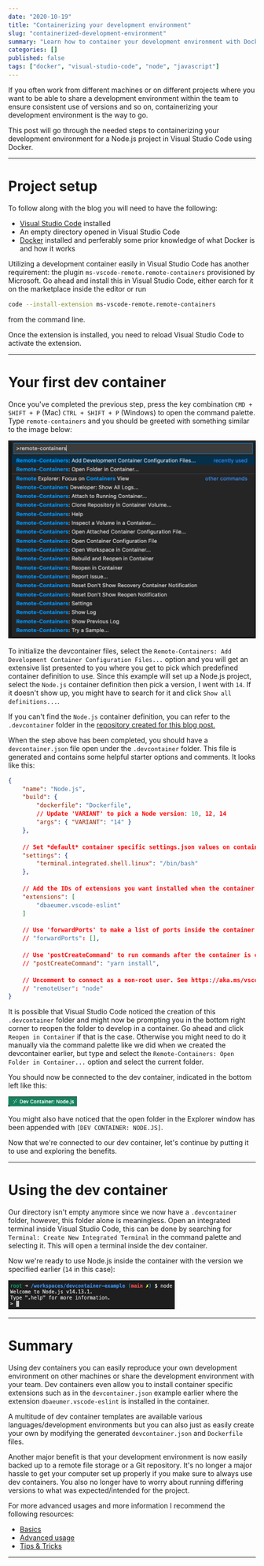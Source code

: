 ```yaml
---
date: "2020-10-19"
title: "Containerizing your development environment"
slug: "containerized-development-environment"
summary: "Learn how to container your development environment with Docker and Visual Studio Code."
categories: []
published: false
tags: ["docker", "visual-studio-code", "node", "javascript"]
---
```


If you often work from different machines or on different projects where you want to be able to share a development environment within the team to ensure consistent use of versions and so on, containerizing your development environment is the way to go.

This post will go through the needed steps to containerizing your development environment for a Node.js project in Visual Studio Code using Docker.

---

# Project setup

To follow along with the blog you will need to have the following:

- [Visual Studio Code](https://code.visualstudio.com/download) installed
- An empty directory opened in Visual Studio Code
- [Docker](https://docs.docker.com/get-docker/) installed and perferably some prior knowledge of what Docker is and how it works

Utilizing a development container easily in Visual Studio Code has another requirement: the plugin `ms-vscode-remote.remote-containers` provisioned by Microsoft. Go ahead and install this in Visual Studio Code, either earch for it on the marketplace inside the editor or run 
```bash
code --install-extension ms-vscode-remote.remote-containers
``` 
from the command line.

Once the extension is installed, you need to reload Visual Studio Code to activate the extension.

---

# Your first dev container

Once you've completed the previous step, press the key combination `CMD + SHIFT + P` (Mac) `CTRL + SHIFT + P` (Windows) to open the command palette. Type `remote-containers` and you should be greeted with something similar to the image below:

![Command palette with remote containers search results](./images/vscode/command_palette_remote_containers.png)

To initialize the devcontainer files, select the `Remote-Containers: Add Development Container Configuration Files...` option and you will get an extensive list presented to you where you get to pick which predefined container definition to use. Since this example will set up a Node.js project, select the `Node.js` container definition then pick a version, I went with `14`. If it doesn't show up, you might have to search for it and click `Show all definitions...`.

If you can't find the `Node.js` container definition, you can refer to the `.devcontainer` folder in the [repository created for this blog post.](https://github.com/simon-nystrom/devcontainer-example)

When the step above has been completed, you should have a `devcontainer.json` file open under the `.devcontainer` folder. This file is generated and contains some helpful starter options and comments. It looks like this:

```json
{
	"name": "Node.js",
	"build": {
		"dockerfile": "Dockerfile",
		// Update 'VARIANT' to pick a Node version: 10, 12, 14
		"args": { "VARIANT": "14" }
	},

	// Set *default* container specific settings.json values on container create.
	"settings": { 
		"terminal.integrated.shell.linux": "/bin/bash"
	},

	// Add the IDs of extensions you want installed when the container is created.
	"extensions": [
		"dbaeumer.vscode-eslint"
	]

	// Use 'forwardPorts' to make a list of ports inside the container available locally.
	// "forwardPorts": [],

	// Use 'postCreateCommand' to run commands after the container is created.
	// "postCreateCommand": "yarn install",

	// Uncomment to connect as a non-root user. See https://aka.ms/vscode-remote/containers/non-root.
	// "remoteUser": "node"
}
```

It is possible that Visual Studio Code noticed the creation of this `.devcontainer` folder and might now be prompting you in the bottom right corner to reopen the folder to develop in a container. Go ahead and click `Reopen in Container` if that is the case. Otherwise you might need to do it manually via the command palette like we did when we created the devcontainer earlier, but type and select the `Remote-Containers: Open Folder in Container...` option and select the current folder.

You should now be connected to the dev container, indicated in the bottom left like this:

![Dev container indicator](./images/vscode/dev_container.png)

You might also have noticed that the open folder in the Explorer window has been appended with `[DEV CONTAINER: NODE.JS]`.

Now that we're connected to our dev container, let's continue by putting it to use and exploring the benefits.

---

# Using the dev container

Our directory isn't empty anymore since we now have a `.devcontainer` folder, however, this folder alone is meaningless. Open an integrated terminal inside Visual Studio Code, this can be done by searching for `Terminal: Create New Integrated Terminal` in the command palette and selecting it. This will open a terminal inside the dev container.

Now we're ready to use Node.js inside the container with the version we specified earlier (`14` in this case):

![Node running inside the dev container](./images/vscode/node_dev_container.png)

---

# Summary

Using dev containers you can easily reproduce your own development environment on other machines or share the development environment with your team. Dev containers even allow you to install container specific extensions such as in the `devcontainer.json` example earlier where the extension `dbaeumer.vscode-eslint` is installed in the container.

A multitude of dev container templates are available various languages/development environments but you can also just as easily create your own by modifying the generated `devcontainer.json` and `Dockerfile` files.

Another major benefit is that your development environment is now easily backed up to a remote file storage or a Git repository. It's no longer a major hassle to get your computer set up properly if you make sure to always use dev containers. You also no longer have to worry about running differing versions to what was expected/intended for the project.

For more advanced usages and more information I recommend the following resources:
- [Basics](https://code.visualstudio.com/docs/remote/containers)
- [Advanced usage](https://code.visualstudio.com/docs/remote/containers-advanced)
- [Tips & Tricks](https://code.visualstudio.com/docs/remote/troubleshooting#_containers-tips)

---